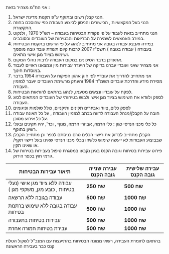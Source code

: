 אני הח"מ מצהיר בזאת :

1. הנני קבלן רשום ובתוקף ע"פ תקנות מדינת ישראל.
2. הנני בעל המקצועיות , הכישורים והניסון לביצוע העבודה כפי שהוסכם בחוזה התקשורת.
3. הנני מתחייב בזאת לעבוד על פי פקודת הבטיחות בעבודה – תש"ל 1970 , ולנקוט במירב האמצעים לשמירה על הבריאות והבטיחות של העובדים ובסובבים.
4. במידה ואבצע עבודה בגובה אני מתחייב לנהוג על פי הרשום בתקנות הבטיחות בעבודה ( עבודה בגובה ) תשס"ז 2007 לרבות קיום תעודת עובד גובה מוסמך ושימוש בציוד מגן אישי מתאים.
5. אתעדכן בדבר הסיכונים במקום העבודה לרבות נוהלי המקום.
6. אני מצהיר שאני ועובדי עברנו בדיקה של היעדר עבירות מין ונמצאנו ראויים לעבוד במוסדות חינוך.
7. אני מתחייב להדריך את עובדיי לפי חוק ארגון הפיקוח על העבודה 1954.בדבר מסירת מידע והדרכת עובדים תשמ"ד 1984 והעתק מרשימת העובדים יועבר למזמין העבודה.
8. לפקח על עובדיו ונציגים מטעמו, לנהוג בהתאם להוראות הבטיחות.
9. לספק ולוודא את השימוש בציוד מגן אישי ולבוש בטיחותי של העובדים המתאים לסוג העבודה.
10. לספק כלים, ציוד ואביזרים תקינים ותיקניים, כולל סולמות ופיגומים
11. חובה על הקבלן/מנהל העבודה לדווח בכתב למזמין העבודה , על כל תאונה עבודה על כל אירוע מסוכן.
12. כל כלי מכני הנדסי כגון : כלי הרמה, אביזרי הרמה, מנוף , וכד', יהיו תקינים ובעלי רשיון בתוקף.
13. הקבלן מתחייב לבדוק את רישוי הכלים טרם כניסתם לכפר וכן מתחייב הקבלן שבביצוע העבודות לא ייעשה שימוש כלשהו בכלי מכני הנדסי שאינו בעל רישוי תקף/ או שאינו תקין.
14. פירוט עבירות בטיחות וגובה הקנס בגינן נקבעו במסגרת טיפול בעבירות בטיחות של גורמי חוץ בכפר הירוק.

| **תיאור עבירות הבטיחות** | **עבירה שנייה גובה הקנס** | **עבירה שלישית גובה הקנס** |
| --- | --- | --- |
| עבודה ללא ציוד מגן אישי (נעלי בטיחות , כובע מגן, משקפי מגן ) | **250 שח** | **500 שח** |
| עבודה בגובה ללא הרשאה | **500 שח** | **1000 שח** |
| עבודה בגובה ללא שימוש ברתמת בטיחות | **500 שח** | **1000 שח** |
| עבירות בטיחות בתעבורה | **500 שח** | **1000 שח** |
| עבירת בטיחות חמורה אחרת | **500 שח** | **1000 שח** |

בהתאם לחומרת העבירה, רשאי ממונה הבטיחות בהתיעצות עם המנכ"ל לשקול הטלת קנס כבר בעבירה הראשונה
